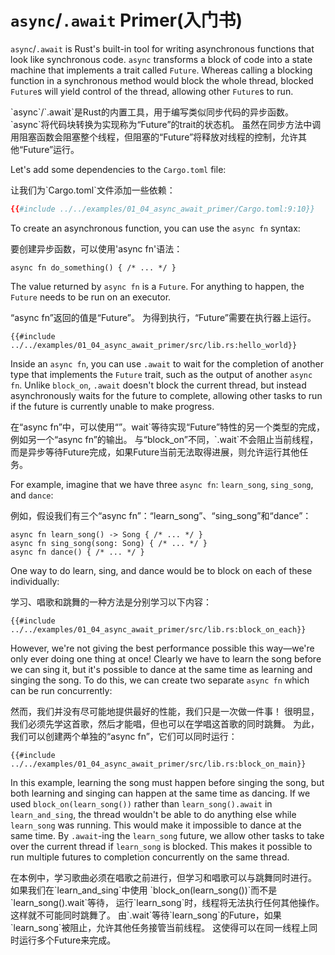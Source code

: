 # `async`/`.await` Primer(入门书)

`async`/`.await` is Rust's built-in tool for writing asynchronous functions
that look like synchronous code. `async` transforms a block of code into a
state machine that implements a trait called `Future`. Whereas calling a
blocking function in a synchronous method would block the whole thread,
blocked `Future`s will yield control of the thread, allowing other
`Future`s to run.

<p class="cn">
`async`/`.await`是Rust的内置工具，用于编写类似同步代码的异步函数。
`async`将代码块转换为实现称为“Future”的trait的状态机。
虽然在同步方法中调用阻塞函数会阻塞整个线程，但阻塞的“Future”将释放对线程的控制，允许其他“Future”运行。
</p>

Let's add some dependencies to the `Cargo.toml` file:

<p class="cn">
让我们为`Cargo.toml`文件添加一些依赖：
</p>

```toml
{{#include ../../examples/01_04_async_await_primer/Cargo.toml:9:10}}
```

To create an asynchronous function, you can use the `async fn` syntax:

<p class="cn">
要创建异步函数，可以使用'async fn'语法：
</p>

```rust,edition2018
async fn do_something() { /* ... */ }
```

The value returned by `async fn` is a `Future`. For anything to happen,
the `Future` needs to be run on an executor.

<p class="cn">
“async fn”返回的值是“Future”。
为得到执行，“Future”需要在执行器上运行。
</p>

```rust,edition2018
{{#include ../../examples/01_04_async_await_primer/src/lib.rs:hello_world}}
```

Inside an `async fn`, you can use `.await` to wait for the completion of
another type that implements the `Future` trait, such as the output of
another `async fn`. Unlike `block_on`, `.await` doesn't block the current
thread, but instead asynchronously waits for the future to complete, allowing
other tasks to run if the future is currently unable to make progress.

<p class="cn">
在“async fn”中，可以使用“”。wait`等待实现“Future”特性的另一个类型的完成，例如另一个“async fn”的输出。
与“block_on”不同，`.wait`不会阻止当前线程，而是异步等待Future完成，如果Future当前无法取得进展，则允许运行其他任务。
</p>

For example, imagine that we have three `async fn`: `learn_song`, `sing_song`,
and `dance`:

<p class="cn">
例如，假设我们有三个“async fn”：“learn_song”、“sing_song”和“dance”：
</p>

```rust,ignore
async fn learn_song() -> Song { /* ... */ }
async fn sing_song(song: Song) { /* ... */ }
async fn dance() { /* ... */ }
```

One way to do learn, sing, and dance would be to block on each of these
individually:

<p class="cn">
学习、唱歌和跳舞的一种方法是分别学习以下内容：
</p>

```rust,ignore
{{#include ../../examples/01_04_async_await_primer/src/lib.rs:block_on_each}}
```

However, we're not giving the best performance possible this way—we're
only ever doing one thing at once! Clearly we have to learn the song before
we can sing it, but it's possible to dance at the same time as learning and
singing the song. To do this, we can create two separate `async fn` which
can be run concurrently:

<p class="cn">
然而，我们并没有尽可能地提供最好的性能，我们只是一次做一件事！
很明显，我们必须先学这首歌，然后才能唱，但也可以在学唱这首歌的同时跳舞。
为此，我们可以创建两个单独的“async fn”，它们可以同时运行：
</p>

```rust,ignore
{{#include ../../examples/01_04_async_await_primer/src/lib.rs:block_on_main}}
```

In this example, learning the song must happen before singing the song, but
both learning and singing can happen at the same time as dancing. If we used
`block_on(learn_song())` rather than `learn_song().await` in `learn_and_sing`,
the thread wouldn't be able to do anything else while `learn_song` was running.
This would make it impossible to dance at the same time. By `.await`-ing
the `learn_song` future, we allow other tasks to take over the current thread
if `learn_song` is blocked. This makes it possible to run multiple futures
to completion concurrently on the same thread.

<p class="cn">
在本例中，学习歌曲必须在唱歌之前进行，但学习和唱歌可以与跳舞同时进行。
如果我们在`learn_and_sing`中使用 `block_on(learn_song())`而不是`learn_song().wait`等待，
运行`learn_song`时，线程将无法执行任何其他操作。这样就不可能同时跳舞了。
由`.wait`等待`learn_song`的Future，如果`learn_song`被阻止，允许其他任务接管当前线程。
这使得可以在同一线程上同时运行多个Future来完成。
</p>